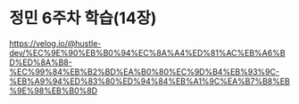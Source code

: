 # 정민 6주차 학습(14장)

https://velog.io/@hustle-dev/%EC%9E%90%EB%B0%94%EC%8A%A4%ED%81%AC%EB%A6%BD%ED%8A%B8-%EC%99%84%EB%B2%BD%EA%B0%80%EC%9D%B4%EB%93%9C-%EB%A9%94%ED%83%80%ED%94%84%EB%A1%9C%EA%B7%B8%EB%9E%98%EB%B0%8D
